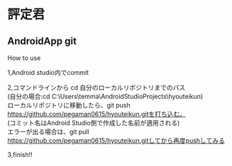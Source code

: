 # 評定君
AndroidApp git
--------------


How to use

1,Android studio内でcommit

2,コマンドラインから
cd 自分のローカルリポジトリまでのパス<br/>
(自分の場合:cd C:\Users\temma\AndroidStudioProjects\hyouteikun) <br/>
ローカルリポジトリに移動したら、git push https://github.com/pegaman0615/hyouteikun.gitを打ち込む。 <br/>
(コミット名はAndroid Studio側で作成した名前が適用される) <br/>
エラーが出る場合は、git pull https://github.com/pegaman0615/hyouteikun.gitしてから再度pushしてみる<br/>

3,finish!!

